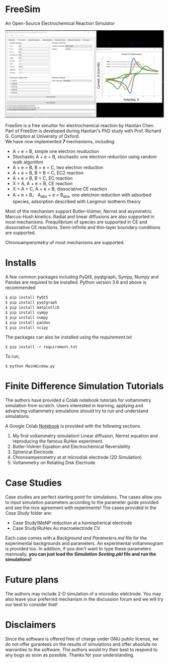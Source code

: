 # FreeSim
 An Open-Source Electrochemical Reaction Simulator

![Intro](Icons/FreeSimIntro.jpg)

FreeSim is a free simultor for electrochemical reaction by Haotian Chen. Part of FreeSim is developed during Haotian's PhD study with Prof. Richard G. Compton at University of Oxford.  
We have now implemented ***7*** mechanisms, including:

* A + e = B, simple one electron reuduction 
* Stochastic A + e = B, stochastic one electron reduction using random walk algorithm
* A + e = B, B + e = C, two electron reduction
* A + e = B, B + B = C, EC2 reaction 
* A + e = B, B = C, EC reaction 
* X = A, A + e = B, CE reaction 
* X = A + C, A + e = B, dissociative CE reaction
* A + e = B， A<sub>abs</sub> + e = B<sub>abs</sub>, one eletctron reduction with adsorbed species, adsorption described with Langmuir Isotherm theory

Most of the mechanism support Butler-Volmer, Nernst and asymmetric Marcus-Hush kinetics. Radial and linear diffusions are also supported in most mechanisms. Prequilibrium of species are supported in CE and dissociative CE reactions. Semi-infinite and thin-layer boundary conditions are supported.

Chronoamperometry of most mechanisms are supported. 


# Installs
A few common packages including PyQt5, pyqtgraph, Sympy, Numpy and Pandas are required to be installed. Python version 3.6 and above is recommended

```
$ pip install PyQt5
$ pip install pyqtgraph
$ pip install matplotlib
$ pip install sympy
$ pip install numpy
$ pip install pandas
$ pip install scipy
```

The packages can also be installed using the *requirement.txt*

```
$ pip install -r requirement.txt
```

To run,

```
$ python MainWindow.py
```
# Finite Difference Simulation Tutorials
The authors have provided a Colab notebook tutorials for voltammetry simulation from scratch. Users interested in learning, applying and advancing voltammetry simulations should try to run and understand simulations. 

A Google Colab  [Notebook](https://colab.research.google.com/drive/1dv3ZKD5io7FAsoq-KWWVFZOnAWLW5cnT?usp=sharing) is provided with the following sections
1. My first voltammetry simulation! Linear diffusion, Nernst equation and reproducing the famous RuHex experiment. 
2. Butler-Volmer Equation and Electrochemical Reversibility
3. Spherical Electrode
4. Chronoamperometry at at microdisk electrode (2D Simulation)
5. Voltammetry on Rotating Disk Electrode


# Case Studies
Case studies are perfect starting point for simulations. The cases allow you to input simulation parameters according to the parameter guide provided and see the nice agreement with experiments! The cases provided in the *Case Study* folder are:

* Case Study\MeNP reduction at a hemispherical electrode
* Case Study\RuHex Au macroelectrode CV

Each case comes with a *Background and Parameters.md* file for the experimental backgrounds and parameters. An experimental voltammogram is provided too. In addition, if you don't want to type these parameters mannually, **you can just load the *Simulation Seeting.pkl* file and run the simulations!**





# Future plans
The authors may include 2-D simulation of a microdisc elelctrode. You may also leave your preferred mechanism in the discussion forum and we will try our best to consider that! 


# Disclaimers
Since the software is offered free of charge under GNU public license, we do not offer gurantees on the results of simulations and offer absolute no warranties to the software. The authors would try their best to respond to any bugs as soon as possible. Thanks for your understanding.



